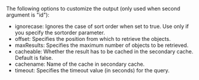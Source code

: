 The following options to customize the output (only used when second argument is "id"):
- ignorecase: Ignores the case of sort order when set to true. Use only if you specify the sortorder parameter.
- offset: Specifies the position from which to retrieve the objects.
- maxResults: Specifies the maximum number of objects to be retrieved.
- cacheable: Whether the result has to be cached in the secondary cache. Default is false.
- cachename: Name of the cache in secondary cache.
- timeout: Specifies the timeout value (in seconds) for the query.
